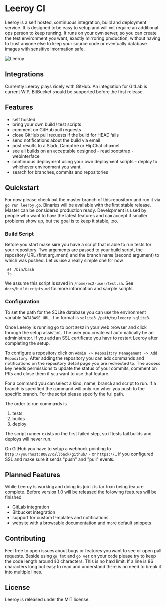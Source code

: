 # Leeroy CI
Leeroy is a self hosted, continuous integration, build and deployment service. It is designed to be easy to setup and will not require an additional ops person to keep running. It runs on your own server, so you can create the test environment you want, exactly mirroring production, without having to trust anyone else to keep your source code or eventually database images with sensitive information safe.

![Leeroy](https://raw.github.com/fallenhitokiri/leeroyci/master/assets/leeroy-black.png)

## Integrations
Currently Leeroy plays nicely with GitHub. An integration for GitLab is current WIP, BitBucket should be supported before the first release.

## Features
- self hosted
- bring your own build / test scripts
- comment on GitHub pull requests
- close GitHub pull requests if the build for HEAD fails
- send notifications about the build via email
- post results to a Slack, Campfire or HipChat channel
- see all builds on an acceptable designed - read bootstrap - webinterface
- continuous deployment using your own deployment scripts - deploy to whichever environment you want.
- search for branches, commits and repositories

## Quickstart
For now please check out the master branch of this repository and run it via `go run leeroy.go`. Binaries will be available with the first stable release.
Master can be considered production ready. Development is used by people who want to have the latest features and can accept if smaller problems show up, but the goal is to keep it stable, too.

### Build Script
Before you start make sure you have a script that is able to run tests for your repository. Two arguments are passed to your build script, the repository URL (first argument) and the branch name (second argument) to which was pushed. Let us use a really simple one for now

     #! /bin/bash
     ls

We assume this script is saved in `/home/ec2-user/test.sh`. See `docs/buildscripts.md` for more information and sample scripts.

### Configuration
To set the path for the SQLite database you can use the environment variable `DATABASE_URL`. The format is `sqlite3 /path/to/leeory.sqlite3`.

Once Leeroy is running go to port `8082` in your web browser and click through the setup assistant. The user you create will automatically be an administrator. If you add an SSL certificate you have to restart Leeroy after completing the setup.

To configure a repository click on `Admin -> Repository Management -> Add Repository`. After adding the repository you can add commands and notifications on the repository detail page you are redirected to. The access key needs permissions to update the status of your commits, comment on PRs and close them if you want to use that feature.

For a command you can select a kind, name, branch and script to run. If a branch is specified the command will only run when you push to the specific branch. For the script please specify the full path.

The order to run commands is

1. tests
2. builds
3. deploy

The script runner exists on the first failed step, so if tests fail builds and deploys will never run.

On GitHub you have to setup a webhook pointing to `http://yourhost:8082/callback/github/` - or `https://…` if you configured SSL and make sure it sends "push" and "pull" events.

## Planned Features
While Leeroy is working and doing its job it is far from being feature complete. Before version 1.0 will be released the following features will be finished

- GitLab integration
- Bitbucket integration
- support for custom templates and notifications
- website with a browsable documentation and more default snippets

## Contributing
Feel free to open issues about bugs or features you want to see or open pull requests. Beside using `go fmt` and `go vet` on your code please try to keep the code length around 80 characters. This is no hard limit. If a line is 86 characters long but easy to read and understand there is no need to break it into multiple lines.

## License
Leeroy is released under the MIT license.
